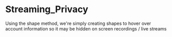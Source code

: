 # Streaming_Privacy
Using the shape method, we're simply creating shapes to hover over account information so it may be hidden on screen recordings / live streams
